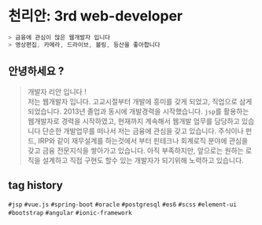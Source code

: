 # 천리안: 3rd web-developer

``` js
> 금융에 관심이 많은 웹개발자 입니다  
> 영상편집, 카메라, 드라이브, 볼링, 등산을 좋아합니다  
```

## 안녕하세요 ?

> 개발자 리안 입니다 !  
저는 웹개발자 입니다.
고교시절부터 개발에 흥미를 갖게 되었고, 직업으로 삼게 되었습니다.
2013년 졸업과 동시에 개발경력을 시작했습니다.
`jsp`를 활용하는 웹개발자로 경력을 시작하였고, 현재까지 계속해서 웹개발 업무를 담당하고 있습니다
단순한 개발업무를 떠나서 저는 금융에 관심을 갖고 있습니다.
주식이나 펀드, IRP와 같이 재무설계를 하는것에서 부터 핀테크나 회계로직 분야에 관심을 갖고
금융 전문지식을 쌓아가고 있습니다. 아직 부족하지만, 앞으로는 원하는 로직을 설계하고
직접 구현도 할수 있는 개발자가 되기위해 노력하고 있습니다.


## tag history
`#jsp` `#vue.js` `#spring-boot` `#oracle` `#postgresql` `#es6` `#scss` `#element-ui`
`#bootstrap` `#angular` `#ionic-framework` 
